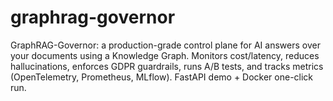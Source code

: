 # graphrag-governor
GraphRAG-Governor: a production-grade control plane for AI answers over your documents using a Knowledge Graph. Monitors cost/latency, reduces hallucinations, enforces GDPR guardrails, runs A/B tests, and tracks metrics (OpenTelemetry, Prometheus, MLflow). FastAPI demo + Docker one-click run.
